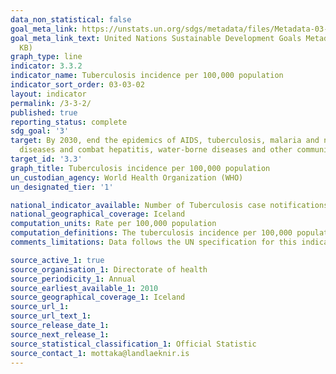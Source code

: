 ```yaml
---
data_non_statistical: false
goal_meta_link: https://unstats.un.org/sdgs/metadata/files/Metadata-03-03-02.pdf
goal_meta_link_text: United Nations Sustainable Development Goals Metadata (PDF 61
  KB)
graph_type: line
indicator: 3.3.2
indicator_name: Tuberculosis incidence per 100,000 population
indicator_sort_order: 03-03-02
layout: indicator
permalink: /3-3-2/
published: true
reporting_status: complete
sdg_goal: '3'
target: By 2030, end the epidemics of AIDS, tuberculosis, malaria and neglected tropical
  diseases and combat hepatitis, water-borne diseases and other communicable diseases
target_id: '3.3'
graph_title: Tuberculosis incidence per 100,000 population
un_custodian_agency: World Health Organization (WHO)
un_designated_tier: '1'

national_indicator_available: Number of Tuberculosis case notifications per 100,000 population
national_geographical_coverage: Iceland
computation_units: Rate per 100,000 population
computation_definitions: The tuberculosis incidence per 100,000 population as defined as the estimated number of new and relapse TB cases (all forms of TB, including cases in people living with HIV) arising in a given year, expressed as a rate per 100,000 population.
comments_limitations: Data follows the UN specification for this indicator. This indicator has been identified in collaboration with topic experts.

source_active_1: true
source_organisation_1: Directorate of health
source_periodicity_1: Annual
source_earliest_available_1: 2010
source_geographical_coverage_1: Iceland
source_url_1: 
source_url_text_1: 
source_release_date_1: 
source_next_release_1: 
source_statistical_classification_1: Official Statistic
source_contact_1: mottaka@landlaeknir.is
---
```


